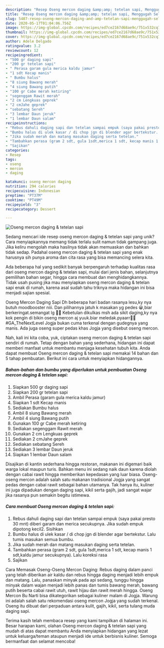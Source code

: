 ```yaml
---
description: "Resep Oseng mercon daging &amp;amp; tetelan sapi, Menggugah Selera"
title: "Resep Oseng mercon daging &amp;amp; tetelan sapi, Menggugah Selera"
slug: 5407-resep-oseng-mercon-daging-and-amp-tetelan-sapi-menggugah-selera
date: 2020-05-17T01:04:06.756Z
image: https://img-global.cpcdn.com/recipes/ed7ce2167d68ae9c/751x532cq70/oseng-mercon-daging-tetelan-sapi-foto-resep-utama.jpg
thumbnail: https://img-global.cpcdn.com/recipes/ed7ce2167d68ae9c/751x532cq70/oseng-mercon-daging-tetelan-sapi-foto-resep-utama.jpg
cover: https://img-global.cpcdn.com/recipes/ed7ce2167d68ae9c/751x532cq70/oseng-mercon-daging-tetelan-sapi-foto-resep-utama.jpg
author: Adele Delgado
ratingvalue: 3.2
reviewcount: 12
recipeingredient:
- "500 gr daging sapi"
- "200 gr tetelan sapi"
- " Perasa garam gula merica kaldu jamur"
- "1 sdt Kecap manis"
- " Bumbu halus"
- "8 siung Bawang merah"
- "4 siung Bawang putih"
- "100 gr Cabe merah ketiring"
- "segenggam Rawit merah"
- "2 cm Lengkuas geprek"
- "2 cmJahe geprek"
- "sebatang Sereh"
- "3 lembar Daun jeruk"
- "1 lembar Daun salam"
recipeinstructions:
- "Rebus dahuli daging sapi dan tetelan sampai empuk (saya pakai presto 30 mnt) diberi garam dan merica secukupnya. Jika sudah empuk dipotong kecil2. Sisihkan"
- "Bumbu halus di ulek kasar / di chop jgn di blender agar bertekstur. Lalu tumis masukan semua bumbu."
- "Jika sudah merah dan matang masukan daging serta tetelan."
- "Tambahkan perasa (gram 2 sdt, gula 1sdt,merica 1 sdt, kecap manis 1 sdt,kaldu jamur secukupnya). Lalu koreksi rasa"
- "Sajikan"
categories:
- Resep
tags:
- oseng
- mercon
- daging

katakunci: oseng mercon daging 
nutrition: 294 calories
recipecuisine: Indonesian
preptime: "PT37M"
cooktime: "PT49M"
recipeyield: "3"
recipecategory: Dessert

---
```



![Oseng mercon daging &amp; tetelan sapi](https://img-global.cpcdn.com/recipes/ed7ce2167d68ae9c/751x532cq70/oseng-mercon-daging-tetelan-sapi-foto-resep-utama.jpg)

Sedang mencari ide resep oseng mercon daging &amp; tetelan sapi yang unik? Cara menyiapkannya memang tidak terlalu sulit namun tidak gampang juga. Jika keliru mengolah maka hasilnya tidak akan memuaskan dan bahkan tidak sedap. Padahal oseng mercon daging &amp; tetelan sapi yang enak harusnya sih punya aroma dan cita rasa yang bisa memancing selera kita.

Ada beberapa hal yang sedikit banyak berpengaruh terhadap kualitas rasa dari oseng mercon daging &amp; tetelan sapi, mulai dari jenis bahan, selanjutnya pemilihan bahan segar, hingga cara membuat dan menghidangkannya. Tidak usah pusing jika mau menyiapkan oseng mercon daging &amp; tetelan sapi enak di rumah, karena asal sudah tahu triknya maka hidangan ini bisa menjadi sajian spesial.

Oseng Mercon Daging Sapi Dh beberapa hari badan rasanya lesu,ky nya butuh moodbooster niii. Dan pilihannya jatuh k masakan yg pedes 😀,biar berkeringat.semangat lg 💪💪 Kebetulan dikulkas msh ada sikit daging,ky nya kok pengin di bikin oseng mercon aj yuuk.biar meledak.pyaarr🎉🎉 #GA_TheNextLevel Jogja bukan cuma terkenal dengan gudegnya yang manis. Ada juga oseng super pedas khas Jogja yang disebut oseng mercon.


Nah, kali ini kita coba, yuk, ciptakan oseng mercon daging &amp; tetelan sapi sendiri di rumah. Tetap dengan bahan yang sederhana, hidangan ini dapat memberi manfaat untuk membantu menjaga kesehatan tubuh kita. Anda dapat membuat Oseng mercon daging &amp; tetelan sapi memakai 14 bahan dan 5 tahap pembuatan. Berikut ini cara untuk menyiapkan hidangannya.

<!--inarticleads1-->

##### Bahan-bahan dan bumbu yang diperlukan untuk pembuatan Oseng mercon daging &amp; tetelan sapi:

1. Siapkan 500 gr daging sapi
1. Siapkan 200 gr tetelan sapi
1. Ambil  Perasa (garam gula merica kaldu jamur)
1. Siapkan 1 sdt Kecap manis
1. Sediakan  Bumbu halus
1. Ambil 8 siung Bawang merah
1. Ambil 4 siung Bawang putih
1. Gunakan 100 gr Cabe merah ketiring
1. Sediakan segenggam Rawit merah
1. Gunakan 2 cm Lengkuas geprek
1. Sediakan 2 cmJahe geprek
1. Sediakan sebatang Sereh
1. Sediakan 3 lembar Daun jeruk
1. Siapkan 1 lembar Daun salam


Disajikan di kantin sederhana hingga restoran, makanan ini digemari baik warga lokal maupun turis. Bahkan menu ini sedang naik daun karena diolah dengan cabai rawit hingga memberikan kepedasan yang luar biasa. Oseng-oseng mercon adalah salah satu makanan tradisional Jogja yang sangat pedas dengan cabai rawit sebagai bahan utamanya. Tak hanya itu, kuliner ini juga dipadukan dengan daging sapi, kikil serta gajih, jadi sangat wajar jika rasanya pun semakin begitu istimewa. 

<!--inarticleads2-->

##### Cara membuat Oseng mercon daging &amp; tetelan sapi:

1. Rebus dahuli daging sapi dan tetelan sampai empuk (saya pakai presto 30 mnt) diberi garam dan merica secukupnya. Jika sudah empuk dipotong kecil2. Sisihkan
1. Bumbu halus di ulek kasar / di chop jgn di blender agar bertekstur. Lalu tumis masukan semua bumbu.
1. Jika sudah merah dan matang masukan daging serta tetelan.
1. Tambahkan perasa (gram 2 sdt, gula 1sdt,merica 1 sdt, kecap manis 1 sdt,kaldu jamur secukupnya). Lalu koreksi rasa
1. Sajikan


Cara Memasak Oseng-Oseng Mercon Daging: Rebus daging dalam panci yang telah diberikan air kaldu dan rebus hingga daging menjadi lebih empuk dan matang. Lalu, panaskan minyak pada api sedang, tunggu hingga minyak dalam wajan menjadi lebih panas dan tumis bawang merah, bawang putih beserta cabai rawit utuh, rawit hijau dan rawit merah hingga. Oseng Mercon Bu Narti bisa dikategorikan sebagai kuliner malam di Jogja. Warung ini adalah salah satu rekomendasi oseng mercon Jogja yang sudah terkenal. Oseng itu dibuat dari perpaduan antara kulit, gajih, kikil, serta tulang muda daging sapi. 

Terima kasih telah membaca resep yang kami tampilkan di halaman ini. Besar harapan kami, olahan Oseng mercon daging &amp; tetelan sapi yang mudah di atas dapat membantu Anda menyiapkan hidangan yang lezat untuk keluarga/teman ataupun menjadi ide untuk berbisnis kuliner. Semoga bermanfaat dan selamat mencoba!
